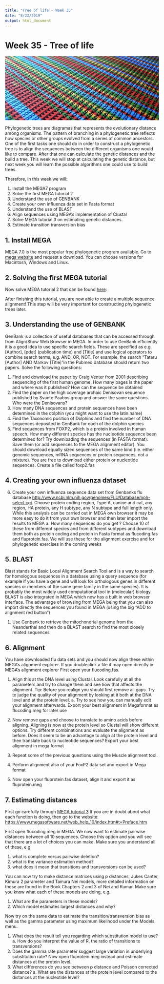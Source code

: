 ```yaml
---
title: "Tree of life - Week 35"
date: "8/22/2019"
output: html_document
---
```



# Week 35 - Tree of life

![Representation of a nucleotide alignment](header-image-copy18.jpg)


Phylogenetic trees are diagramas that represents the evolutionary distance among organisms. The pattern of branching in a phylogenetic tree reflects how species or other groups evolved from a series of common ancestors. 
One of the first tasks one should do in order to construct a phylogenetic tree is to align the sequences between the different organisms one would like to compare. After that one can calculate the genetic distances and the build a tree. This week we will stop at calculating the genetic distance, but next week you will learn the possible algorithms one could use to build trees.

Therefore, in this week we will:

1. Install the MEGA7 program
2. Solve the first MEGA tutorial 2
3. Understand the use of GENBANK
4. Create your own influenza data set in Fasta format
5. Understand the use of BLAST 
6. Align sequences using MEGA’s implementation of Clustal
7. Solve MEGA tutorial 3 on estimating genetic distances.
8. Estimate transition transversion bias

## 1. Install MEGA
MEGA 7.0 is the most popular free phylogenetic program available. Go to [mega website](www.megasoftware.net) and request a download. You can choose versions for Macintosh, Windows and Linux.

## 2. Solving the first MEGA tutorial 
Now solve MEGA tutorial 2 that can be found [here](https://www.dropbox.com/s/w8bbp2i44b6d6mp/MEGA_Tutorial_2.pdf?dl=0):

After finishing this tutorial, you are now able to create a multiple sequence alignment! This step will be very important for constructing phylogenetic trees later.

## 3. Understanding the use of GENBANK
GenBank is a collection of useful databases that can be accessed through from Align/Show Web Browser  in MEGA. In order to use GenBank efficiently it is a good idea to use specific search fields. These are specified as e.g. [Author], [pdat] (publication time) and [Title] and use logical operators to combine search terms, e.g. AND, OR, NOT. For example, the search “Tataru [Author] AND Markov [Title]”in the Pubmed database should return two papers.
Solve the following questions:


1.	Find and download the paper by Craig Venter from 2001 describing sequencing of the first human genome. How many pages is the paper and where was it published? How can the sequence be obtained
2.	Find the paper on the high coverage archaic Denisovan sequence published by Svante Paabos group and answer the same questions. Who were the Denisovans?
3.	How many DNA sequences and protein sequences have been determined in the dolphin (you might want to use the latin name) 
4.	Find the Taxonomic position of Dolphins and find the number of DNA sequences deposited in GenBank for each of the dolphin species
5.	Find sequences from FOXP2, which is a protein involved in human speech. How many different species has the nucleotide sequence  been determined for? Try downloading the sequences (in FASTA format). Save them (or add sequences to the MEGA alignment editor). You should download equally sized sequences of the same kind (i.e. either genomic sequences, mRNA sequences or protein sequences, not a mixture). You are free to download either protein or nucleotide sequences. Create a file called foxp2.fas

## 4. Creating your own influenza dataset 

6.	Create your own influenza sequence data set from Genbanks flu database http://www.ncbi.nlm.nih.gov/genomes/FLU/Database/nph-select.cgi. Choose protein coding region, Type A, canine and cat, any region, HA protein, any H subtype, any N subtype and full length only. While this analysis can be carried out in MEGA own browser it may be more easy to do it from your own browser and then later import the results to MEGA
a.	How many sequences do you get ? Choose 10 of these from different species and from different subtypes and download them both as protein coding and protein in Fasta format as flucoding.fas and fluprotein.fas. We will use these for the alignment exercise and for phylogenetic exercises in the coming weeks


## 5. BLAST 
Blast stands for Basic Local Alignment Search Tool and is a way to search for homologous sequences in a database using a query sequence (for example if you have a gene and will look for orthologous genes in different species or members of the same gene family in the same species). It is probably the most widely used computational tool in (molecular) biology.
BLAST is also integrated in MEGA which now has a built in web browser interface. The advantage of browsing from MEGA being that you can also import directly the sequences you found in MEGA (using the big “ADD to alignment red button”)
  1. Use Genbank to retrieve the mitochondrial genome from the Neanderthal and then do a BLAST search to find the most closely related sequences

## 6. Alignment
You have downloaded  flu data sets and you should now align these within MEGA’s alignment explorer. If you doubleclick a file it may open directly in MEGA’s alignment explorer
First open your flucoding.fas.

  1.	Align this at the DNA level using Clustal. Look carefully at all the parameters and try to change them and see how that affects the alignment. Tip: Before you realign you should first remove all gaps. Try to judge the quality of your alignment by looking at it both at the DNA level and at the protein level. 
    a.	Try to see how you can manually edit your alignment afterwards. Export your best alignment in Megaformat as flucoding.meg for later use

  2.	Now remove gaps and choose to translate to amino acids before aligning. Aligning is now at the protein level so Clustal will show different options. Try different combinations and evaluate the alignment as before. Does it seem to be an advantage to align at the protein level and then translate back to nucleotide sequences? Export your best alignment in mega format
  3.	Repeat some of the previous questions using the Muscle alignment tool.
  4.	Perform alignment also of your FoxP2 data set and export in Mega format
  5.	Now open your fluprotein.fas dataset, align it and export it as fluprotein.meg

## 7. Estimating distances
First go carefully through [MEGA tutorial 3](https://www.megasoftware.net/webhelp/walk_through_mega/estimating_evolutionary_distances_from_nucleotide_sequences.htm)
If you are in doubt about what each function is doing, then go to the website:
https://www.megasoftware.net/web_help_10/index.htm#t=Preface.htm


First open flucoding.meg in MEGA. We now want to estimate pairwise distances between all 10 sequences. Choose this option and you will see that there are a lot of choices you can make. Make sure you understand all of these, e.g

  1.	what is complete versus pairwise deletion?
  2.	what is the variance estimation method?
  3.	what does it mean that transitions and transversions can be used?

You can now try to make distance matrices using p distances, Jukes Canter, Kimura 2 parameter and Tamura Nei models, more detailed information on these are found in the Book Chapters 2 and 3 of Nei and Kumar. Make sure you know what each of these models are doing, e.g.

  1.	What are the parameters in these models?
  2.	Which model estimates largest distances and why?

Now try on the same data to estimate the transition/transversion bias as well as the gamma parameter using maximum likelihood under the Models menu. 

  1.	What does the result tell you regarding which substitution model to use?
      a. How do you interpret the value of R, the ratio of transitions to transversions?
  2.	Does the gamma rate parameter suggest large variation in underlying substitution rate?
Now open fluprotein.meg instead and estimate distances at the protein level.
  1.	What differences do you see between p distance and Poisson corrected distance?
      a. What are the distances at the protein level compared to the distances at the nucleotide level?


